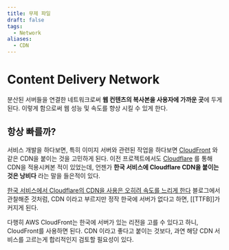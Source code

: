 ```yaml
---
title: 무제 파일
draft: false
tags:
  - Network
aliases:
  - CDN
---
```

# Content Delivery Network
분산된 서버들을 연결한 네트워크로써 **웹 컨텐츠의 복사본을 사용자에 가까운 곳**에 두게 된다. 이렇게 함으로써 웹 성능 및 속도를 향상 시킬 수 있게 한다. 

## 항상 빠를까?

서비스 개발을 하다보면, 특히 이미지 서버와 관련된 작업을 하다보면 [CloudFront](https://docs.aws.amazon.com/AmazonCloudFront/latest/DeveloperGuide/Introduction.html) 와 같은 CDN을 붙이는 것을 고민하게 된다. 이전 프로젝트에서도 [Cloudflare](https://www.cloudflare.com/ko-kr/) 를 통해 CDN을 적용시켜본 적이 있었는데, 언젠가 **한국 서비스에 Cloudflare CDN을 붙이는 것은 낭비다** 라는 말을 들은적이 있다.

[한국 서비스에서 Cloudflare의 CDN을 사용은 오히려 속도를 느리게 한다](https://satisfactoryplace.tistory.com/284) 블로그에서 관찰해준 것처럼, CDN 이라고 부르지만 정작 한국에 서버가 없다고 하면, [[TTFB]]가 커지게 된다.

다행히 AWS CloudFront는 한국에 서버가 있는 리전을 고를 수 있다고 하니, CloudFront를 사용하면 된다. CDN 이라고 좋다고 붙이는 것보다, 과연 해당 CDN 서비스를 고르는게 합리적인지 검토할 필요성이 있다.